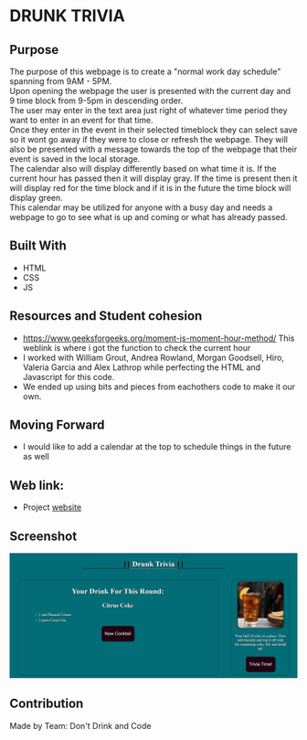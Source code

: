 # DRUNK TRIVIA
## Purpose
The purpose of this webpage is to create a "normal work day schedule" spanning from 9AM - 5PM. </br>
Upon opening the webpage the user is presented with the current day and 9 time block from 9-5pm in descending order. </br>
The user may enter in the text area just right of whatever time period they want to enter in an event for that time. </br>
Once they enter in the event in their selected timeblock they can select save so it wont go away if they were to close or refresh the webpage. 
They will also be presented with a message towards the top of the webpage that their event is saved in the local storage. </br>
The calendar also will display differently based on what time it is. If the current hour has passed then it will display gray. 
If the time is present then it will display red for the time block and if it is in the future the time block will display green. </br>
This calendar may be utilized for anyone with a busy day and needs a webpage to go to see what is up and coming or what has already passed.
## Built With
* HTML
* CSS
* JS

## Resources and Student cohesion
- https://www.geeksforgeeks.org/moment-js-moment-hour-method/ This weblink is where i got the function to check the current hour 
- I worked with William Grout, Andrea Rowland, Morgan Goodsell, Hiro, Valeria Garcia and Alex Lathrop while perfecting the HTML and Javascript for this code.
- We ended up using bits and pieces from eachothers code to make it our own. 

## Moving Forward
- I would like to add a calendar at the top to schedule things in the future as well

## Web link:
- Project [website](https://gerushays.github.io/Drunk-Trivia/)

## Screenshot
![Drunk-Trivia-screenshot](./assets/images/Drunk-Trivia-Screenshot.PNG)

## Contribution
Made by Team: Don't Drink and Code
